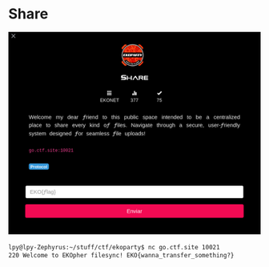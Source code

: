 # Share

![Alt text](Images/image4.png)

```
lpy@lpy-Zephyrus:~/stuff/ctf/ekoparty$ nc go.ctf.site 10021
220 Welcome to EKOpher filesync! EKO{wanna_transfer_something?}
```
